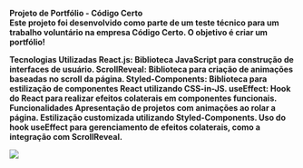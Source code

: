 <b>Projeto de Portfólio - Código Certo</b>
<br>
<b>
Este projeto foi desenvolvido como parte de um teste técnico para um trabalho voluntário na empresa Código Certo. O objetivo é criar um portfólio! 


Tecnologias Utilizadas
React.js: Biblioteca JavaScript para construção de interfaces de usuário.
ScrollReveal: Biblioteca para criação de animações baseadas no scroll da página.
Styled-Components: Biblioteca para estilização de componentes React utilizando CSS-in-JS.
useEffect: Hook do React para realizar efeitos colaterais em componentes funcionais.
Funcionalidades
Apresentação de projetos com animações ao rolar a página.
Estilização customizada utilizando Styled-Components.
Uso do hook useEffect para gerenciamento de efeitos colaterais, como a integração com ScrollReveal.

<img src="https://github.com/stefanieSilvaOliveira/projeto-tecnico-portifolio/assets/118211028/cca57008-26a9-43ad-a67c-4169982c6e79"/>
